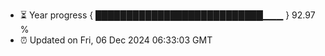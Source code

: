 - ⏳ Year progress { ███████████████████████████▁▁▁ } 92.97 %
- ⏰ Updated on Fri, 06 Dec 2024 06:33:03 GMT

